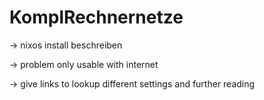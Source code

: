 # KomplRechnernetze


-> nixos install beschreiben 



-> problem only usable with internet

-> give links to lookup different settings and further reading 
